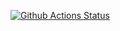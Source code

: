 [![Github Actions Status](https://github.com/DREU007/hexlet_pytest/actions/workflows/python-app.yml/badge.svg)](https://github.com/DREU007/hexlet_pytest/actions/workflows)

